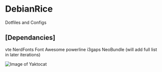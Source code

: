 # DebianRice
Dotfiles and Configs

[Dependancies]
--------------
vte
NerdFonts
Font Awesome
powerline
i3gaps
NeoBundle
(will add full list in later iterations)

![Image of Yaktocat](https://github.com/NTGNL/DebianRice/img0.png)
